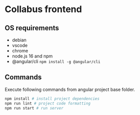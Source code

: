 # Collabus frontend

## OS requirements

- debian
- vscode
- chrome
- node.js 16 and npm
- @angular/cli ```npm install -g @angular/cli```

## Commands

Execute following commands from angular project base folder.

```bash 
npm install # install project dependencies
npm run lint # project code formatting
npm run start # run server
```
